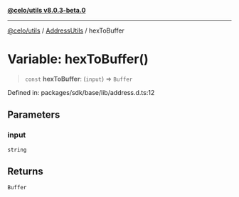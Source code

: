 [**@celo/utils v8.0.3-beta.0**](../../../../README.md)

***

[@celo/utils](../../../../README.md) / [AddressUtils](../README.md) / hexToBuffer

# Variable: hexToBuffer()

> `const` **hexToBuffer**: (`input`) => `Buffer`

Defined in: packages/sdk/base/lib/address.d.ts:12

## Parameters

### input

`string`

## Returns

`Buffer`
